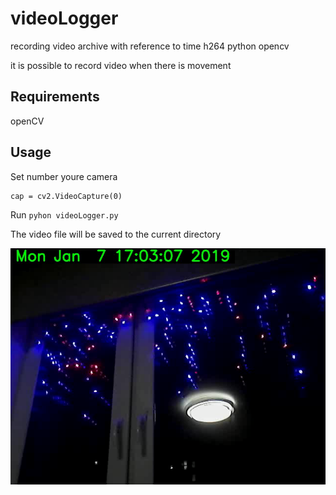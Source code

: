 # videoLogger
recording video archive with reference to time  h264  python opencv

it is possible to record video when there is movement

## Requirements
openCV

## Usage
Set number youre camera 
```
cap = cv2.VideoCapture(0)

```
Run
`pyhon videoLogger.py`

The video file will be saved to the current directory

![](./output.png)

